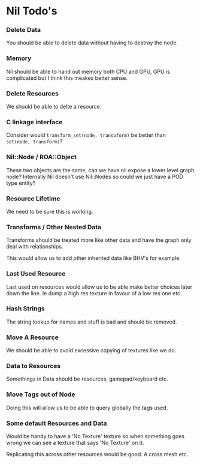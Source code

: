 # Nil Todo's


### Delete Data

You should be able to delete data without having to destroy the node.

### Memory

Nil should be able to hand out memory both CPU and GPU, GPU is complicated but
I think this meakes better sense.


### Delete Resources

We should be able to delte a resource.


### C linkage interface

Consider would `transform_set(node, transoform)` be better than\
`set(node, transform)`?


### Nil::Node / ROA::Object

These two objects are the same, can we have nil expose a lower level graph node?
Internally Nil doesn't use Nil::Nodes so could we just have a POD type entity?


### Resource Lifetime

We need to be sure this is working.


### Transforms / Other Nested Data

Transforms should be treated more like other data and have the graph only deal
with relationships.

This would allow us to add other inherited data like BHV's for example.


### Last Used Resource

Last used on resources would allow us to be able make better choices later down
the line. Ie dump a high res texture in favour of a low res one etc.


### Hash Strings

The string lookup for names and stuff is bad and should be removed.


### Move A Resource

We should be able to avoid excessive copying of textures like we do.


### Data to Resources

Somethings in Data should be resources, gamepad/keyboard etc.


### Move Tags out of Node

Doing this will allow us to be able to query globally the tags used.


### Some default Resources and Data

Would be handy to have a 'No Texture' texture so when something goes wrong we
can see a texture that says 'No Texture' on it.

Replicating this across other resources would be good. A cross mesh etc.
